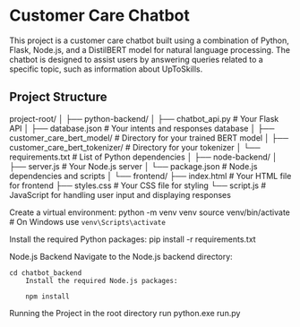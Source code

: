 # Customer Care Chatbot

This project is a customer care chatbot built using a combination of Python, Flask, Node.js, and a DistilBERT model for natural language processing. The chatbot is designed to assist users by answering queries related to a specific topic, such as information about UpToSkills.

## Project Structure

project-root/
│
├── python-backend/
│   ├── chatbot_api.py            # Your Flask API
│   ├── database.json             # Your intents and responses database
│   ├── customer_care_bert_model/ # Directory for your trained BERT model
│   ├── customer_care_bert_tokenizer/ # Directory for your tokenizer
│   └── requirements.txt           # List of Python dependencies
│
├── node-backend/
│   ├── server.js                  # Your Node.js server
│   └── package.json               # Node.js dependencies and scripts
│
└── frontend/
    ├── index.html                 # Your HTML file for frontend
    ├── styles.css                 # Your CSS file for styling
    └── script.js                  # JavaScript for handling user input and displaying responses


Create a virtual environment:
    python -m venv venv
    source venv/bin/activate  # On Windows use `venv\Scripts\activate`

Install the required Python packages:
    pip install -r requirements.txt

Node.js Backend
    Navigate to the Node.js backend directory:


    cd chatbot_backend
        Install the required Node.js packages:

        npm install

Running the Project
    in the root directory
    run
    python.exe run.py